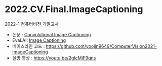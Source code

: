 # 2022.CV.Final.ImageCaptioning

<p>2022-1 컴퓨터비전 기말고사</p>
<ul>
<li>논문 : <a href="https://arxiv.org/abs/1711.09151">Convolutional Image Captioning</a>&nbsp;</li>
<li>Eval.AI: <a href="http://203.250.148.128:3088/web/challenges/challenge-page/45/overview">Image Captioning</a></li>
<li>베이스라인 코드 : <a href="https://github.com/yoojin9649/ComputerVision2021-ImageCaptioning">https://github.com/yoojin9649/ComputerVision2021-ImageCaptioning</a></li>
<li>설명 영상 : <a href="https://youtu.be/2gIcMjF9qns">https://youtu.be/2gIcMjF9qns</a></li>
</ul>

